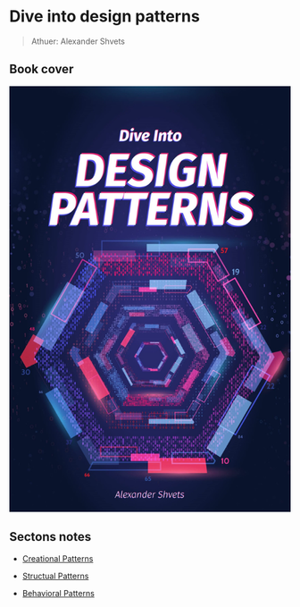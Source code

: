 # Dive into design patterns 

> Athuer: Alexander Shvets

## Book cover

![book cover](UMLs/diveIntoDesignPatterns.jpg)

## Sectons notes

- [Creational Patterns](CreationalPatterns.md)

- [Structual Patterns](StructualPatterns.md)
  
- [Behavioral Patterns](BehavioralPatterns.md)